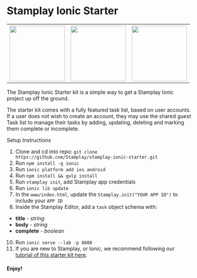 # Stamplay Ionic Starter

<table>
  <tbody>
    <tr>
    <th>
    <img width="150" src="https://camo.githubusercontent.com/57b8db003e874395844d8ff15e06f4d135060c89/68747470733a2f2f692e696d67736166652e6f72672f643862393933372e706e67" />
    </td>
    <th>
    <img width="150" src="https://camo.githubusercontent.com/4d1bb4177ebbcb7214a4a7af92b0d5d2e7515354/68747470733a2f2f692e696d67736166652e6f72672f643961393161312e706e67" />
    </td>
    <th>
    <img width="150" src="https://camo.githubusercontent.com/90a2be18a3bcac579ee081744abab68dd0652f15/68747470733a2f2f692e696d67736166652e6f72672f643738646137342e706e67" />
    </td>
    </tr>
  </tbody>
</table>



The Stamplay Ionic Starter kit is a simple way to get a Stamplay Ionic project up off the ground.

The starter kit comes with a fully featured task list, based on user accounts. If a user does not wish to create an account, they may use the shared guest Task list to manage their tasks by adding, updating, deleting and marking them complete or incomplete.

Setup Instructions

1. Clone and cd into repo: `git clone https://github.com/Stamplay/stamplay-ionic-starter.git`
2. Run `npm install -g ionic`
4. Run `ionic platform add ios android`
5. Run `npm install && gulp install`
6. Run `stamplay init`, add Stamplay app credentials
7. Run `ionic lib update`
8. In the `www/index.html`, update the `Stamplay.init("YOUR APP ID")` to include your `APP ID`
9. Inside the Stamplay Editor, add a `task` object schema with:
  - **title** - *string*
  - **body** - *string*
  - **complete** - *boolean*
10. Run `ionic serve --lab -p 8080`
11. If you are new to Stamplay, or Ionic, we recommend following our [tutorial of this starter kit here](https://blog.stamplay.com/mobile-development-with-ionic-stamplay/).

#### Enjoy!
